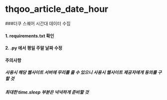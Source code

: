 # thqoo_article_date_hour
###더쿠 스퀘어 시간대 데이터 수집
#### 1. requirements.txt 확인
#### 2. .py 에서 평일 주말 날짜 수정

#### 주의사항
##### 사용시 해당 웹사이트 서버에 무리를 줄 수 있으니 사용시 웹사이트 제공자에게 동의를 구할 것
##### 최대한 time.sleep 부분은 넉넉하게 준비할 것